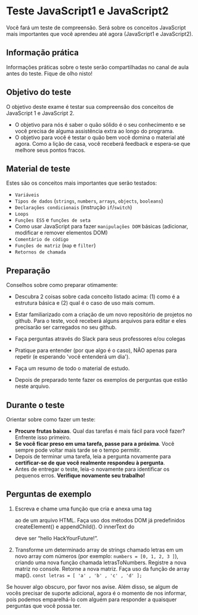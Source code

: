 # Teste JavaScript1 e JavaScript2

Você fará um teste de compreensão. Será sobre os conceitos JavaScript mais importantes que você aprendeu até agora (JavaScript1 e JavaScript2).

## Informação prática
Informações práticas sobre o teste serão compartilhadas no canal de aula antes do teste. Fique de olho nisto!

## Objetivo do teste
O objetivo deste exame é testar sua compreensão dos conceitos de JavaScript 1 e JavaScript 2.
- O objetivo para nós é saber o quão sólido é o seu conhecimento e se você precisa de alguma assistência extra ao longo do programa.
- O objetivo para você é testar o quão bem você domina o material até agora.
Como a lição de casa, você receberá feedback e espera-se que melhore seus pontos fracos.

## Material de teste
Estes são os conceitos mais importantes que serão testados:
- `Variáveis`
- `Tipos de dados` (`strings`, `numbers`, `arrays`, `objects`, `booleans`)
- `Declarações condicionais` (instrução `if`/`switch`)
- `Loops`
- `Funções ES5` e `funções de seta`
- Como usar JavaScript para fazer `manipulações DOM` básicas (adicionar, modificar e remover elementos DOM)
- `Comentário de código`
- `Funções de matriz` (`map` e `filter`)
- `Retornos de chamada`

## Preparação
Conselhos sobre como preparar otimamente:
- Descubra 2 coisas sobre cada conceito listado acima: (1) como é a estrutura básica e (2) qual é o caso de uso mais comum.

- Estar familiarizado com a criação de um novo repositório de projetos no github. Para o teste, você receberá alguns arquivos para editar e eles precisarão ser carregados no seu github.

- Faça perguntas através do Slack para seus professores e/ou colegas

- Pratique para entender (por que algo é o caso), NÃO apenas para repetir (e esperando 'você entenderá um dia').

- Faça um resumo de todo o material de estudo.

- Depois de preparado tente fazer os exemplos de perguntas que estão neste arquivo.

## Durante o teste
Orientar sobre como fazer um teste:
- **Procure frutas baixas**. Qual das tarefas é mais fácil para você fazer? Enfrente isso primeiro.
- **Se você ficar preso em uma tarefa, passe para a próxima**. Você sempre pode voltar mais tarde se o tempo permitir.
- Depois de terminar uma tarefa, leia a pergunta novamente para **certificar-se de que você realmente respondeu à pergunta**.
- Antes de entregar o teste, leia-o novamente para identificar os pequenos erros. **Verifique novamente seu trabalho!**

## Perguntas de exemplo
1. Escreva e chame uma função que cria e anexa uma tag <p> ao <body> de um arquivo HTML. Faça uso dos métodos DOM já predefinidos createElement() e appendChild(). O innerText do <p> deve ser “hello HackYourFuture!”.

2. Transforme um determinado array de strings chamado letras em um novo array com números (por exemplo: `numbers = [0, 1, 2, 3 ]`), criando uma nova função chamada letrasToNumbers. Registre a nova matriz no console. Retorne a nova matriz. Faça uso da função de array map().
`const letras = [ 'a' , 'b' , 'c' , 'd' ];`


Se houver algo obscuro, por favor nos avise. Além disso, se algum de vocês precisar de suporte adicional, agora é o momento de nos informar, pois podemos emparelhá-lo com alguém para responder a quaisquer perguntas que você possa ter.
